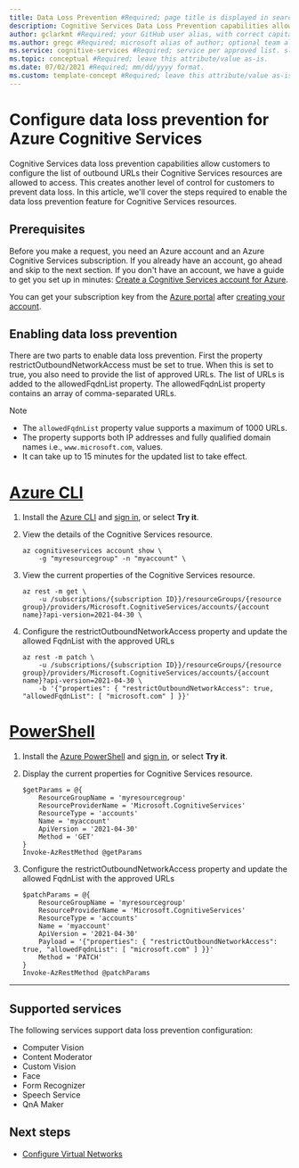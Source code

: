 ```yaml
---
title: Data Loss Prevention #Required; page title is displayed in search results. Include the brand.
description: Cognitive Services Data Loss Prevention capabilities allow customers to configure the list of outbound URLs their Cognitive Services resources are allowed to access. This configuration creates another level of control for customers to prevent data loss. #Required; article description that is displayed in search results. 
author: gclarkmt #Required; your GitHub user alias, with correct capitalization.
ms.author: gregc #Required; microsoft alias of author; optional team alias.
ms.service: cognitive-services #Required; service per approved list. slug assigned by ACOM.
ms.topic: conceptual #Required; leave this attribute/value as-is.
ms.date: 07/02/2021 #Required; mm/dd/yyyy format.
ms.custom: template-concept #Required; leave this attribute/value as-is.
---
```


# Configure data loss prevention for Azure Cognitive Services

Cognitive Services data loss prevention capabilities allow customers to configure the list of outbound URLs their Cognitive Services resources are allowed to access. This creates another level of control for customers to prevent data loss. In this article, we'll cover the steps required to enable the data loss prevention feature for Cognitive Services resources.

## Prerequisites

Before you make a request, you need an Azure account and an Azure Cognitive Services subscription. If you already have an account, go ahead and skip to the next section. If you don't have an account, we have a guide to get you set up in minutes: [Create a Cognitive Services account for Azure](cognitive-services-apis-create-account.md).

You can get your subscription key from the [Azure portal](cognitive-services-apis-create-account.md#get-the-keys-for-your-resource) after [creating your account](https://azure.microsoft.com/free/cognitive-services/).

## Enabling data loss prevention

There are two parts to enable data loss prevention. First the property restrictOutboundNetworkAccess must be set to true. When this is set to true, you also need to provide the list of approved URLs. The list of URLs is added to the allowedFqdnList property. The allowedFqdnList property contains an array of comma-separated URLs.

>[!NOTE]
>
> * The `allowedFqdnList`  property value supports a maximum of 1000 URLs.
> * The property supports both IP addresses and fully qualified domain names i.e., `www.microsoft.com`, values.
> * It can take up to 15 minutes for the updated list to take effect. 

# [Azure CLI](#tab/azure-cli)

1. Install the [Azure CLI](/cli/azure/install-azure-cli) and [sign in](/cli/azure/authenticate-azure-cli), or select **Try it**.

1. View the details of the Cognitive Services resource.

    ```azurecli-interactive
    az cognitiveservices account show \
        -g "myresourcegroup" -n "myaccount" \
    ```

1. View the current properties of the Cognitive Services resource.

    ```azurecli-interactive
    az rest -m get \
        -u /subscriptions/{subscription ID}}/resourceGroups/{resource group}/providers/Microsoft.CognitiveServices/accounts/{account name}?api-version=2021-04-30 \
    ```

1. Configure the restrictOutboundNetworkAccess property and update the allowed FqdnList with the approved URLs

    ```azurecli-interactive
    az rest -m patch \
        -u /subscriptions/{subscription ID}}/resourceGroups/{resource group}/providers/Microsoft.CognitiveServices/accounts/{account name}?api-version=2021-04-30 \
        -b '{"properties": { "restrictOutboundNetworkAccess": true, "allowedFqdnList": [ "microsoft.com" ] }}'
    ```

# [PowerShell](#tab/powershell)

1. Install the [Azure PowerShell](/powershell/azure/install-az-ps) and [sign in](/powershell/azure/authenticate-azureps), or select **Try it**.

1. Display the current properties for Cognitive Services resource.

    ```azurepowershell-interactive
    $getParams = @{
        ResourceGroupName = 'myresourcegroup'
        ResourceProviderName = 'Microsoft.CognitiveServices'
        ResourceType = 'accounts'
        Name = 'myaccount'
        ApiVersion = '2021-04-30'
        Method = 'GET'
    }
    Invoke-AzRestMethod @getParams
    ```

1. Configure the restrictOutboundNetworkAccess property and update the allowed FqdnList with the approved URLs

    ```azurepowershell-interactive
    $patchParams = @{
        ResourceGroupName = 'myresourcegroup'
        ResourceProviderName = 'Microsoft.CognitiveServices'
        ResourceType = 'accounts'
        Name = 'myaccount'
        ApiVersion = '2021-04-30'
        Payload = '{"properties": { "restrictOutboundNetworkAccess": true, "allowedFqdnList": [ "microsoft.com" ] }}'
        Method = 'PATCH'
    }
    Invoke-AzRestMethod @patchParams
    ```

---

## Supported services

The following services support data loss prevention configuration:

- Computer Vision
- Content Moderator
- Custom Vision
- Face
- Form Recognizer
- Speech Service
- QnA Maker

## Next steps

- [Configure Virtual Networks](cognitive-services-virtual-networks.md)
